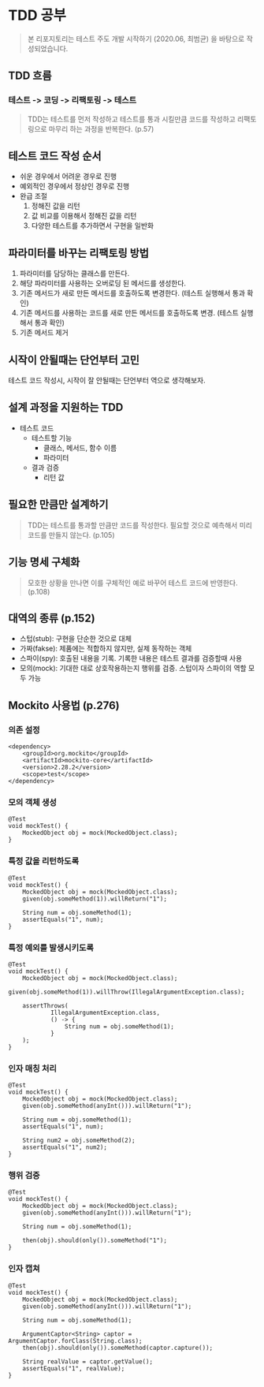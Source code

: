 # TDD 공부

> 본 리포지토리는 테스트 주도 개발 시작하기 (2020.06, 최범균) 을 바탕으로 작성되었습니다.

## TDD 흐름
### 테스트 -> 코딩 -> 리팩토링 -> 테스트
> TDD는 테스트를 먼저 작성하고 테스트를 통과 시킬만큼 코드를 작성하고 리팩토링으로 마무리 하는 과정을 반복한다. (p.57)

## 테스트 코드 작성 순서
* 쉬운 경우에서 어려운 경우로 진행
* 예외적인 경우에서 정상인 경우로 진행
* 완급 조절
    1. 정해진 값을 리턴
    2. 값 비교를 이용해서 정해진 값을 리턴
    3. 다양한 테스트를 추가하면서 구현을 일반화

## 파라미터를 바꾸는 리팩토링 방법
1. 파라미터를 담당하는 클래스를 만든다.
2. 해당 파라미터를 사용하는 오버로딩 된 메서드를 생성한다.
3. 기존 메서드가 새로 만든 메서드를 호출하도록 변경한다. (테스트 실행해서 통과 확인)
4. 기존 메서드를 사용하는 코드를 새로 만든 메서드를 호출하도록 변경. (테스트 실행해서 통과 확인)
5. 기존 메서드 제거

## 시작이 안될때는 단언부터 고민
테스트 코드 작성시, 시작이 잘 안될때는 단언부터 역으로 생각해보자.

## 설계 과정을 지원하는 TDD
* 테스트 코드
    * 테스트할 기능
        * 클래스, 메서드, 함수 이름
        * 파라미터
    * 결과 검증
        * 리턴 값
    
## 필요한 만큼만 설계하기
> TDD는 테스트를 통과할 만큼만 코드를 작성한다. 필요할 것으로 예측해서 미리 코드를 만들지 않는다. (p.105)

## 기능 명세 구체화
> 모호한 상황을 만나면 이를 구체적인 예로 바꾸어 테스트 코드에 반영한다. (p.108)

## 대역의 종류 (p.152)
* 스텁(stub): 구현을 단순한 것으로 대체
* 가짜(fakse): 제품에는 적합하지 않지만, 실제 동작하는 객체
* 스파이(spy): 호출된 내용을 기록. 기록한 내용은 테스트 결과를 검증할때 사용
* 모의(mock): 기대한 대로 상호작용하는지 행위를 검증. 스텁이자 스파이의 역할 모두 가능

## Mockito 사용법 (p.276)
### 의존 설정
```
<dependency>
    <groupId>org.mockito</groupId>
    <artifactId>mockito-core</artifactId>
    <version>2.28.2</version>
    <scope>test</scope>
</dependency>
```
### 모의 객체 생성
```
@Test
void mockTest() {
    MockedObject obj = mock(MockedObject.class);
}
```
### 특정 값을 리턴하도록
```
@Test
void mockTest() {
    MockedObject obj = mock(MockedObject.class);
    given(obj.someMethod(1)).willReturn("1");
    
    String num = obj.someMethod(1);
    assertEquals("1", num);
}
```
### 특정 예외를 발생시키도록
```
@Test
void mockTest() {
    MockedObject obj = mock(MockedObject.class);
    given(obj.someMethod(1)).willThrow(IllegalArgumentException.class);
    
    assertThrows(
            IllegalArgumentException.class,
            () -> {
                String num = obj.someMethod(1);
            }
    );
}
```
### 인자 매칭 처리
```
@Test
void mockTest() {
    MockedObject obj = mock(MockedObject.class);
    given(obj.someMethod(anyInt())).willReturn("1");
    
    String num = obj.someMethod(1);
    assertEquals("1", num);
    
    String num2 = obj.someMethod(2);
    assertEquals("1", num2);
}
```
### 행위 검증
```
@Test
void mockTest() {
    MockedObject obj = mock(MockedObject.class);
    given(obj.someMethod(anyInt())).willReturn("1");
    
    String num = obj.someMethod(1);
    
    then(obj).should(only()).someMethod("1");
}
```
### 인자 캡쳐
```
@Test
void mockTest() {
    MockedObject obj = mock(MockedObject.class);
    given(obj.someMethod(anyInt())).willReturn("1");
    
    String num = obj.someMethod(1);
    
    ArgumentCaptor<String> captor = ArgumentCaptor.forClass(String.class);
    then(obj).should(only()).someMethod(captor.capture());
    
    String realValue = captor.getValue();
    assertEquals("1", realValue);
}
```
